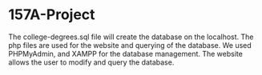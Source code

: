 # 157A-Project

The college-degrees.sql file will create the database on the localhost. The php files are used for the website and querying
of the database. We used PHPMyAdmin, and XAMPP for the database management. The website allows the user to modify and query
the database.
